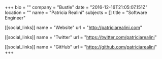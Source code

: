+++
bio = ""
company = "Bustle"
date = "2016-12-16T21:05:07.151Z"
location = ""
name = "Patricia Realini"
subjects = []
title = "Software Engineer"

[[social_links]]
  name = "Website"
  url = "http://patriciarealini.com"

[[social_links]]
  name = "Twitter"
  url = "https://twitter.com/patriciarealini"

[[social_links]]
  name = "GitHub"
  url = "https://github.com/patriciarealini"
+++
